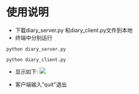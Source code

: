 # 使用说明

- 下载diary_server.py 和diary_client.py文件到本地
- 终端中分别运行 

 ```python diary_server.py```
 
 ```python diary_client.py```
- 显示如下:
![](fqlxxxxx／OMOOC2py/_src/om2py3w/3wex0/jietu.png)

- 客户端输入"quit"退出



